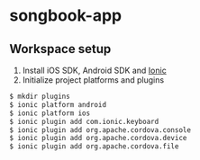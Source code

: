 songbook-app
============

## Workspace setup
1. Install iOS SDK, Android SDK and [Ionic](http://ionicframework.com/getting-started/)
2. Initialize project platforms and plugins

```bash
$ mkdir plugins
$ ionic platform android
$ ionic platform ios
$ ionic plugin add com.ionic.keyboard
$ ionic plugin add org.apache.cordova.console
$ ionic plugin add org.apache.cordova.device
$ ionic plugin add org.apache.cordova.file
```